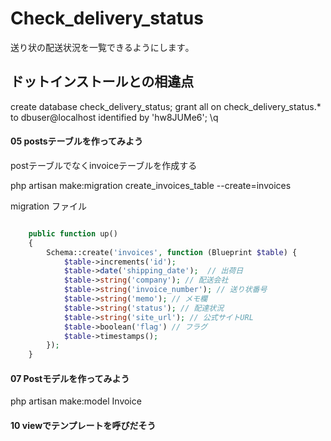 # Check_delivery_status
送り状の配送状況を一覧できるようにします｡




## ドットインストールとの相違点

create database check_delivery_status;
grant all on check_delivery_status.* to dbuser@localhost identified by 'hw8JUMe6';
\q

#### 05 postsテーブルを作ってみよう

postテーブルでなくinvoiceテーブルを作成する

php artisan make:migration create_invoices_table --create=invoices


migration ファイル

```php

    public function up()
    {
        Schema::create('invoices', function (Blueprint $table) {
            $table->increments('id');
            $table->date('shipping_date');  // 出荷日
            $table->string('company'); // 配送会社
            $table->string('invoice_number'); // 送り状番号
            $table->string('memo'); // メモ欄
            $table->string('status'); // 配達状況
            $table->string('site_url'); // 公式サイトURL
            $table->boolean('flag') // フラグ
            $table->timestamps();
        });
    }

```

#### 07 Postモデルを作ってみよう

php artisan make:model Invoice

#### 10 viewでテンプレートを呼びだそう
